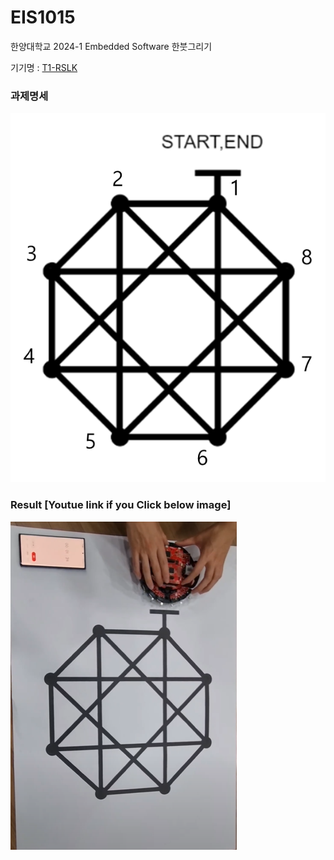 # EIS1015
한양대학교 2024-1 Embedded Software 한붓그리기

기기명 : [T1-RSLK](https://dev.ti.com/gallery/view/1766484/RSLK_Debug/ver/2.0.1/)


### 과제명세 
![image](./image/image.png)



### Result [Youtue link if you Click below image]
[![image](./image/LineTracer.png)](https://www.youtube.com/watch?v=HxzBqMkRmtI "Line Tracer One-brush Result")

